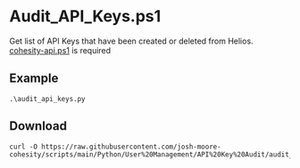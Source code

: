# **Audit_API_Keys.ps1**

   Get list of API Keys that have been created or deleted from Helios.<br />
   [cohesity-api.ps1](https://github.com/bseltz-cohesity/scripts/tree/master/powershell/cohesity-api) is required 

## **Example**

    .\audit_api_keys.py
    
## **Download**
    curl -O https://raw.githubusercontent.com/josh-moore-cohesity/scripts/main/Python/User%20Management/API%20Key%20Audit/audit_api_keys.py
